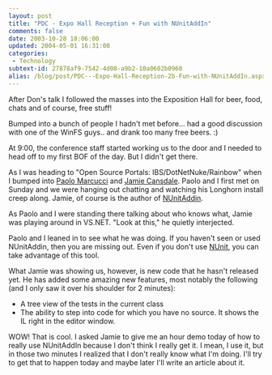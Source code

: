 ```yaml
---
layout: post
title: "PDC - Expo Hall Reception + Fun with NUnitAddIn"
comments: false
date: 2003-10-28 18:06:00
updated: 2004-05-01 16:31:00
categories:
 - Technology
subtext-id: 27878af9-7542-4d08-a9b2-10a0602b0960
alias: /blog/post/PDC---Expo-Hall-Reception-2b-Fun-with-NUnitAddIn.aspx
---
```



After Don's talk I followed the masses into the Exposition Hall for beer, food, chats and of course, free stuff!

Bumped into a bunch of people I hadn't met before... had a good discussion with one of the WinFS guys.. and drank too many free beers. :)

At 9:00, the conference staff started working us to the door and I needed to head off to my first BOF of the day. But I didn't get there.

As I was heading to "Open Source Portals: IBS/DotNetNuke/Rainbow" when I bumped into [Paolo Marcucci](http://weblogs.aspnet/pmarcucci/) and [Jamie Cansdale](http://weblogs.asp.net/NUnitAddin/). Paolo and I first met on Sunday and we were hanging out chatting and watching his Longhorn install creep along. Jamie, of course is the author of [NUnitAddin](http://weblogs.asp.net/NUnitAddin/).

As Paolo and I were standing there talking about who knows what, Jamie was playing around in VS.NET. "Look at this," he quietly interjected.

Paolo and I leaned in to see what he was doing. If you haven't seen or used NUnitAddin, then you are missing out. Even if you don't use [NUnit](http://www.nunit.org/), you can take advantage of this tool.

What Jamie was showing us, however, is new code that he hasn't released yet. He has added some amazing new features, most notably the following (and I only saw it over his shoulder for 2 minutes):

- A tree view of the tests in the current class  
- The ability to step into code for which you have no source. It shows the IL right in the editor window.

WOW! That is cool. I asked Jamie to give me an hour demo today of how to really use NUnitAddIn because I don't think I really get it. I mean, I use it, but in those two minutes I realized that I don't really know what I'm doing. I'll try to get that to happen today and maybe later I'll write an article about it.
